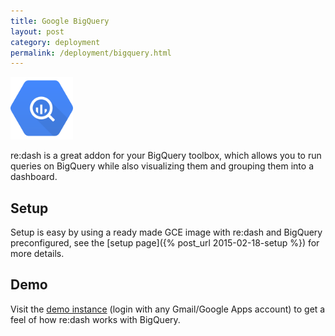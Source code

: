 ```yaml
---
title: Google BigQuery
layout: post
category: deployment
permalink: /deployment/bigquery.html
---
```


<img src="/static/img/bigquery-logo.png" width="100px"/>

re:dash is a great addon for your BigQuery toolbox, which allows you to run queries on BigQuery while also visualizing them and grouping them into a dashboard.

## Setup

Setup is easy by using a ready made GCE image with re:dash and BigQuery preconfigured, see the [setup page]({% post_url 2015-02-18-setup %}) for more details.

## Demo

Visit the [demo instance](https://demo.redash.io) (login with any Gmail/Google Apps account) to get a feel of how re:dash works with BigQuery.
